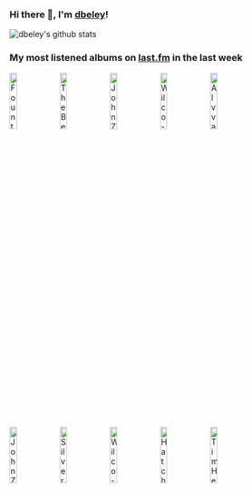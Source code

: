### Hi there 👋, I'm [dbeley](https://dbeley.ovh/en)!

![dbeley's github stats](https://github-readme-stats.vercel.app/api?username=dbeley)

### My most listened albums on [last.fm](https://www.last.fm/user/d_beley) in the last week

[<img src='https://lastfm.freetls.fastly.net/i/u/300x300/f8ac305316fc4fc9ad672a73ff943635.png' width='16%' height='16%' alt='Fountains of Wayne - Welcome Interstate Managers'>](https://www.last.fm/music/fountains%2bof%2bwayne/welcome%2binterstate%2bmanagers)&nbsp;
[<img src='https://lastfm.freetls.fastly.net/i/u/300x300/5efd3a722587f3bf448160c7cfb4c625.jpg' width='16%' height='16%' alt='The Beths - Expert in a Dying Field'>](https://www.last.fm/music/the%2bbeths/expert%2bin%2ba%2bdying%2bfield)&nbsp;
[<img src='https://lastfm.freetls.fastly.net/i/u/300x300/92648e2d569542529d6bda727676d4b2.png' width='16%' height='16%' alt='John Zorn - Naked City'>](https://www.last.fm/music/john%2bzorn/naked%2bcity)&nbsp;
[<img src='https://lastfm.freetls.fastly.net/i/u/300x300/682fb0ad5355debbb3c8f58bf60a87e5.jpg' width='16%' height='16%' alt='Wilco - Being There'>](https://www.last.fm/music/wilco/being%2bthere)&nbsp;
[<img src='https://lastfm.freetls.fastly.net/i/u/300x300/e41b308ca8a94f72e26a79320a3bf313.jpg' width='16%' height='16%' alt='Alvvays - Blue Rev'>](https://www.last.fm/music/alvvays/blue%2brev)&nbsp;
<br>
[<img src='https://lastfm.freetls.fastly.net/i/u/300x300/1704ddb0e34e4399b75576bbcdb21bce.png' width='16%' height='16%' alt='John Zorn - Bar Kokhba'>](https://www.last.fm/music/john%2bzorn/bar%2bkokhba)&nbsp;
[<img src='https://lastfm.freetls.fastly.net/i/u/300x300/a43c959f8b474a18b4f8b4d58e057cd9.png' width='16%' height='16%' alt='Silver Jews - The Natural Bridge'>](https://www.last.fm/music/silver%2bjews/the%2bnatural%2bbridge)&nbsp;
[<img src='https://lastfm.freetls.fastly.net/i/u/300x300/dad700f7e79f46f2a51799e5f60e5517.jpg' width='16%' height='16%' alt='Wilco - summerteeth'>](https://www.last.fm/music/wilco/summerteeth)&nbsp;
[<img src='https://lastfm.freetls.fastly.net/i/u/300x300/4bd8edd67dc1b31006ec5b88a0ac0ec8.jpg' width='16%' height='16%' alt='Hatchie - Giving the World Away'>](https://www.last.fm/music/hatchie/giving%2bthe%2bworld%2baway)&nbsp;
[<img src='https://lastfm.freetls.fastly.net/i/u/300x300/6c385c74cbff4e28ae6d8d0a406d845b.png' width='16%' height='16%' alt='Tim Hecker - Harmony in Ultraviolet'>](https://www.last.fm/music/tim%2bhecker/harmony%2bin%2bultraviolet)&nbsp;
<br>
